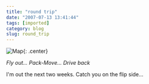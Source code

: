 ```yaml
---
title: "round trip"
date: "2007-07-13 13:41:44"
tags: [imported]
category: blog
slug: round_trip
---
```


![Map]({filename}/images/2007/cross2.png){: .center}

<em>Fly out... Pack-Move... Drive back</em>

I'm out the next two weeks. Catch you on the flip side...
